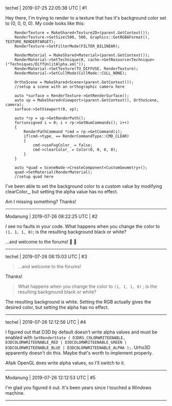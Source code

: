 techel | 2019-07-25 22:05:38 UTC | #1

Hey there,
I'm trying to render to a texture that has it's background color set to (0, 0, 0, 0).
My code looks like this: 

        RenderTexture = MakeShared<Texture2D>(parent.GetContext());
        RenderTexture->SetSize(500, 500, Graphics::GetRGBAFormat(), TEXTURE_RENDERTARGET);
        RenderTexture->SetFilterMode(FILTER_BILINEAR);

        RenderMaterial = MakeShared<Material>(parent.GetContext());
        RenderMaterial->SetTechnique(0, cache->GetResource<Technique>("Techniques/DiffUnlitAlpha.xml"));
        RenderMaterial->SetTexture(TU_DIFFUSE, RenderTexture);
        RenderMaterial->SetCullMode(CullMode::CULL_NONE);
        
        OrthoScene = MakeShared<Scene>(parent.GetContext());
        //setup a scene with an orthographic camera here

        auto *surface = RenderTexture->GetRenderSurface();
        auto vp = MakeShared<Viewport>(parent.GetContext(), OrthoScene, camera);
        surface->SetViewport(0, vp);

        auto *rp = vp->GetRenderPath();
        for(unsigned i = 0; i < rp->GetNumCommands(); i++)
        {
            RenderPathCommand *cmd = rp->GetCommand(i);
            if(cmd->type_ == RenderCommandType::CMD_CLEAR)
            {
                cmd->useFogColor_ = false;
                cmd->clearColor_ = Color(0, 0, 0, 0);
            }
        }

        auto *quad = SceneNode->CreateComponent<CustomGeometry>();
        quad->SetMaterial(RenderMaterial);
        //setup quad here

I've been able to set the background color to a custom value by modifying clearColor_, but setting the alpha value has no effect.

Am I missing something?
Thanks!

-------------------------

Modanung | 2019-07-26 08:22:25 UTC | #2

*I* see no faults in your code.
What happens when you change the color to `(1, 1, 1, 0)`; is the resulting background black or white?

...and welcome to the forums! :confetti_ball: :slightly_smiling_face:

-------------------------

techel | 2019-07-26 08:15:03 UTC | #3

> …and welcome to the forums!

Thanks!

> What happens when you change the color to  `(1, 1, 1, 0)` ; is the resulting background black or white?

The resulting background is white. Setting the RGB actually gives the desired color, but setting the alpha has no effect.

-------------------------

techel | 2019-07-26 12:12:56 UTC | #4

I figured out that D3D by default doesn't write alpha values and must be enabled with `SetRenderState ( D3DRS_COLORWRITEENABLE, D3DCOLORWRITEENABLE_RED | D3DCOLORWRITEENABLE_GREEN | D3DCOLORWRITEENABLE_BLUE | D3DCOLORWRITEENABLE_ALPHA );`. Urho3D apparently doesn't do this. Maybe that's worth to implement properly.

Afaik OpenGL does write alpha values, so I'll switch to it.

-------------------------

Modanung | 2019-07-26 12:12:53 UTC | #5

I'm glad you figured it out. It's been years since I touched a Windows machine.

-------------------------

